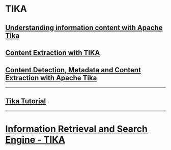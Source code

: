 # TIKA 
## [Understanding information content with Apache Tika](https://www.ibm.com/developerworks/opensource/tutorials/os-apache-tika/)
## [Content Extraction with TIKA](https://www.youtube.com/watch?v=ifgFjAeTOws)
## [Content Detection, Metadata and Content Extraction with Apache Tika](http://www.hascode.com/2012/12/content-detection-metadata-and-content-extraction-with-apache-tika/)

---

## [Tika Tutorial](http://knowledgeredbox.com/category/java/tika-tutorial/)


---
# [Information Retrieval and Search Engine - TIKA](http://www.cs.ucy.ac.cy/courses/EPL660/labs/LAB07/LAB07.pdf)

